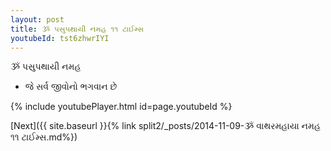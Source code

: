 ```yaml
---
layout: post
title: ૐ પસુપથાયી નમહ ૧૧ ટાઈમ્સ
youtubeId: tst6zhwrIYI
---
```

 
 
 ૐ પસુપથાયી નમહ  
 
 -  જે સર્વ જીવોનો ભગવાન છે 
 
  
 
  
 
 
 
 
 
 


{% include youtubePlayer.html id=page.youtubeId %}
 
[Next]({{ site.baseurl }}{% link  split2/_posts/2014-11-09-ૐ વાથરમહાયા નમહ ૧૧ ટાઈમ્સ.md%})
 

